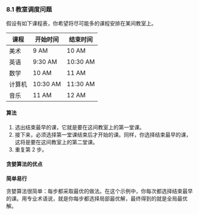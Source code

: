 ### 8.1 教室调度问题
假设有如下课程表，你希望将尽可能多的课程安排在某间教室上。

|课程|开始时间|结束时间|
|-|-|-|
|美术|9 AM|10 AM|
|英语|9:30 AM|10:30 AM|
|数学|10 AM|11 AM|
|计算机|10:30 AM|11:30 AM|
|音乐|11 AM|12 AM|

#### 算法

1. 选出结束最早的课，它就是要在这间教室上的第一堂课。
2. 接下来，必须选择第一堂课结束后才开始的课。同样，你选择结束最早的课，这将是要在这间教室上的第二堂课。
3. 重复第 2 步。

#### 贪婪算法的优点

**简单易行**

贪婪算法很简单：每步都采取最优的做法。在这个示例中，你每次都选择结束最早的课。用专业术语说，就是你每步都选择局部最优解，最终得到的就是全局最优解。

